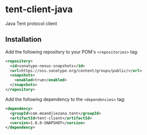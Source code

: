 tent-client-java
================

Java Tent protocol client

## Installation

Add the following repository to your POM's `<repositories>` tag:

````xml
<repository>
  <id>sonatype-nexus-snapshots</id>
  <url>https://oss.sonatype.org/content/groups/public/</url>
  <snapshots>
    <enabled>true</enabled>
  </snapshots>
</repository>
````

Add the following dependency to the `<dependencies>` tag:

````xml
<dependency>
  <groupId>com.moandjiezana.tent</groupId>
  <artifactId>tent-client</artifactId>
  <version>1.0.0-SNAPSHOT</version>
</dependency>
````

